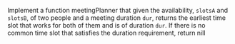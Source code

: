Implement a function meetingPlanner that given the availability, ```slotsA``` and ```slotsB```, of two people and a meeting duration ```dur```, returns the earliest time slot that works for both of them and is of duration ```dur```. If there is no common time slot that satisfies the duration requirement, return nill
